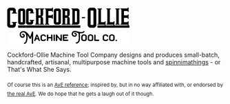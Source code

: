 ![Cockford-Ollie Logo](cfdlogo.png)

Cockford-Ollie Machine Tool Company designs and produces small-batch, handcrafted, artisanal,
multipurpose machine tools and [spinnimathings](https://avedictionary.com/spinamathingin/) - or
That's What She Says.

<sub>Of course this is an [AvE reference](https://avedictionary.com/cockford-ollie/); inspired by,
but in no way affiliated with, or endorsed by [the real AvE](https://github.com/bumblefuck). We do
hope that he gets a laugh out of it though.</sub>
